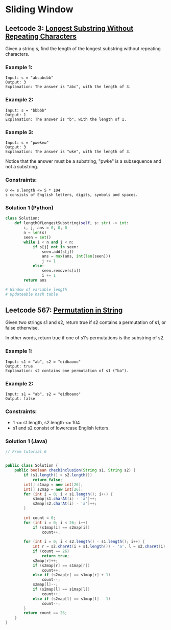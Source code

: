 # Sliding Window

## Leetcode 3: [Longest Substring Without Repeating Characters](https://leetcode.com/problems/longest-substring-without-repeating-characters/)

Given a string s, find the length of the longest substring without repeating characters.

 

### Example 1:
    Input: s = "abcabcbb"
    Output: 3
    Explanation: The answer is "abc", with the length of 3.

### Example 2:
    Input: s = "bbbbb"
    Output: 1
    Explanation: The answer is "b", with the length of 1.

### Example 3:
    Input: s = "pwwkew"
    Output: 3
    Explanation: The answer is "wke", with the length of 3.


Notice that the answer must be a substring, "pwke" is a subsequence and not a substring.
 

### Constraints:
    0 <= s.length <= 5 * 104
    s consists of English letters, digits, symbols and spaces.

### Solution 1 (Python)

```python
class Solution:
    def lengthOfLongestSubstring(self, s: str) -> int:
        i, j, ans = 0, 0, 0
        n = len(s)
        seen = set()
        while i < n and j < n:
            if s[j] not in seen:
                seen.add(s[j])
                ans = max(ans, int(len(seen)))
                j += 1
            else:
                seen.remove(s[i])
                i += 1
        return ans

# Window of variable length
# Updateable hash table

```

## Leetcode 567: [Permutation in String](https://leetcode.com/problems/permutation-in-string/)

Given two strings s1 and s2, return true if s2 contains a permutation of s1, or false otherwise.

In other words, return true if one of s1's permutations is the substring of s2.

 

### Example 1:
    Input: s1 = "ab", s2 = "eidbaooo"
    Output: true
    Explanation: s2 contains one permutation of s1 ("ba").

### Example 2:
    Input: s1 = "ab", s2 = "eidboaoo"
    Output: false
 

### Constraints:
- 1 <= s1.length, s2.length <= 104
- s1 and s2 consist of lowercase English letters.

### Solution 1 (Java)

```java
// From tutorial 6


public class Solution {
    public boolean checkInclusion(String s1, String s2) {
        if (s1.length() > s2.length())
            return false;
        int[] s1map = new int[26];
        int[] s2map = new int[26];
        for (int i = 0; i < s1.length(); i++) {
            s1map[s1.charAt(i) - 'a']++;
            s2map[s2.charAt(i) - 'a']++;
        }
        
        int count = 0;
        for (int i = 0; i < 26; i++)
            if (s1map[i] == s2map[i])
                count++;
                
        for (int i = 0; i < s2.length() - s1.length(); i++) {
            int r = s2.charAt(i + s1.length()) - 'a', l = s2.charAt(i) - 'a';
            if (count == 26)
                return true;
            s2map[r]++;
            if (s2map[r] == s1map[r])
                count++;
            else if (s2map[r] == s1map[r] + 1)
                count--;
            s2map[l]--;
            if (s2map[l] == s1map[l])
                count++;
            else if (s2map[l] == s1map[l] - 1)
                count--;
        }
        return count == 26;
    }
}
```